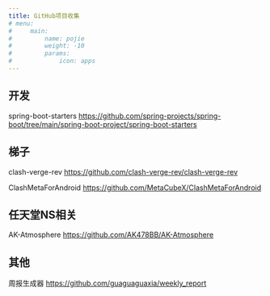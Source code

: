 ```yaml
---
title: GitHub项目收集
# menu:
#     main: 
#         name: pojie
#         weight: -10
#         params:
#             icon: apps
---
```


## 开发

spring-boot-starters <https://github.com/spring-projects/spring-boot/tree/main/spring-boot-project/spring-boot-starters>


## 梯子

clash-verge-rev <https://github.com/clash-verge-rev/clash-verge-rev>

ClashMetaForAndroid <https://github.com/MetaCubeX/ClashMetaForAndroid>

## 任天堂NS相关

AK-Atmosphere <https://github.com/AK478BB/AK-Atmosphere>

## 其他

周报生成器 <https://github.com/guaguaguaxia/weekly_report>